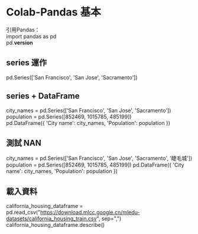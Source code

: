 # Colab-Pandas 基本
引用Pandas：  
import pandas as pd  
pd.__version__  
## series 運作
pd.Series(['San Francisco', 'San Jose', 'Sacramento'])
## series  + DataFrame
city_names = pd.Series(['San Francisco', 'San Jose', 'Sacramento'])  
population = pd.Series([852469, 1015785, 485199])  
pd.DataFrame({ 'City name': city_names, 'Population': population })  
## 測試 NAN
city_names = pd.Series(['San Francisco', 'San Jose', 'Sacramento', '睫毛城'])
population = pd.Series([852469, 1015785, 485199])
pd.DataFrame({ 'City name': city_names, 'Population': population })
##  載入資料
california_housing_dataframe = pd.read_csv("https://download.mlcc.google.cn/mledu-datasets/california_housing_train.csv", sep=",")
california_housing_dataframe.describe()
